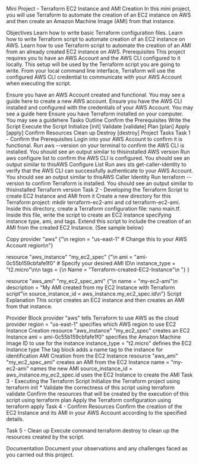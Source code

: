 Mini Project - Terraform EC2 Instance and AMI Creation
In this mini project, you will use Terraform to automate the creation of an EC2 instance on AWS and then create an Amazon Machine Image (AMI) from that instance.

Objectives
Learn how to write basic Terraform configuration files.
Learn how to write Terraform script to automate creation of an EC2 instance on AWS.
Learn how to use Terraform script to automate the creation of an AMI from an already created EC2 instance on AWS.
Prerequisites
This project requires you to have an AWS Account and the AWS CLI configured to it locally. This setup will be used by the Terraform script you are going to write. From your local command line interface, Terraform will use the configured AWS CLI credential to communicate with your AWS Account when executing the script.

Ensure you have an AWS Account created and functional. You may see a guide here to create a new AWS account.
Ensure you have the AWS CLI installed and configured with the credentials of your AWS Account. You may see a guide here
Ensure you have Terraform installed on your computer. You may see a guidehere
Tasks Outline
Confirm the Prerequisites
Write the Script
Execute the Script
Initialize [init]
Validate [validate]
Plan [plan]
Apply [apply]
Confirm Resources
Clean up
Destroy [destroy]
Project Tasks
Task 1 - Confirm the Prerequisites
Login into your AWS Account to confirm it is functional.
Run aws --version on your terminal to confirm the AWS CLI is installed. You should see an output similar to thisinstalled AWS version
Run aws configure list to confirm the AWS CLI is configured. You should see an output similar to thisAWS Configure List
Run aws sts get-caller-identity to verify that the AWS CLI can successfully authenticate to your AWS Account. You should see an output similar to thisAWS Caller Identity
Run terraform --version to confirm Terraform is installed. You should see an output similar to thisinstalled Terraform version
Task 2 - Developing the Terraform Script to create EC2 Instance and AMI from it
Create a new directory for this Terraform project: mkdir terraform-ec2-ami and cd terraform-ec2-ami.
Inside this directory, create a Terraform configuration file: nano main.tf.
Inside this file, write the script to create an EC2 instance specifying instance type, ami, and tags. Extend this script to include the creation of an AMI from the created EC2 Instance. (See sample below)

Copy
provider "aws" {"\n region = \"us-east-1\" # Change this to your AWS Account region\n"}

resource "aws_instance" "my_ec2_spec" {"\n ami = \"ami-0c55b159cbfafe1f0\" # Specify your desired AMI ID\n instance_type = \"t2.micro\"\n\n tags = {\n Name = \"Terraform-created-EC2-Instance\"\n "}
}

resource "aws_ami" "my_ec2_spec_ami" {"\n name = \"my-ec2-ami\"\n description = \"My AMI created from my EC2 Instance with Terraform script\"\n source_instance_id = aws_instance.my_ec2_spec.id\n"}
Script Explanation
This script creates an EC2 instance and then creates an AMI from that instance.

Provider Block
provider "aws" tells Terraform to use AWS as the cloud provider
region = "us-east-1" specifies which AWS region to use
EC2 Instance Creation
resource "aws_instance" "my_ec2_spec" creates an EC2 Instance
ami = ami-0c55b159cbfafe1f0" specifies the Amazon Machine Image ID to use for the instance
instance_type = "t2.micro" defines the EC2 Instance type
The tag block adds a name tag to the instance for identification
AMI Creation from the EC2 Instance
resource "aws_ami" "my_ec2_spec_ami" creates an AMI from the EC2 Instance
name = "my-ec2-ami" names the new AMI
source_instance_id = aws_instance.my_ec2_spec.id uses the EC2 Instance to create the AMI
Task 3 - Executing the Terraform Script
Initialize the Terraform project using terraform init \*
Validate the correctness of this script using terraform validate
Confirm the resources that will be created by the execution of this script using terraform plan
Apply the Terraform configuration using terraform apply
Task 4 - Confirm Resources
Confirm the creation of the EC2 Instance and its AMI in your AWS Account according to the specified details.

Task 5 - Clean up
Execute command terraform destroy to clean up the resources created by the script.

Documentation
Document your observations and any challenges faced as you carried out this project.

